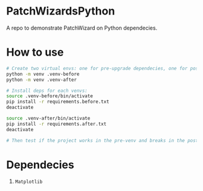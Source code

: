 # PatchWizardsPython
A repo to demonstrate PatchWizard on Python dependecies.

# How to use
```bash
# Create two virtual envs: one for pre-upgrade dependecies, one for post-.
python -m venv .venv-before
python -m venv .venv-after

# Install deps for each venvs:
source .venv-before/bin/activate
pip install -r requirements.before.txt
deactivate

source .venv-after/bin/activate
pip install -r requirements.after.txt
deactivate

# Then test if the project works in the pre-venv and breaks in the post-venv.
```

# Dependecies
1. `Matplotlib`
